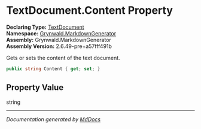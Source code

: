 ﻿<!--  
  <auto-generated>   
    The contents of this file were generated by a tool.  
    Changes to this file may be list if the file is regenerated  
  </auto-generated>   
-->

# TextDocument.Content Property

**Declaring Type:** [TextDocument](../index.md)  
**Namespace:** [Grynwald.MarkdownGenerator](../../index.md)  
**Assembly:** Grynwald.MarkdownGenerator  
**Assembly Version:** 2.6.49\-pre+a57fff491b

Gets or sets the content of the text document.

```csharp
public string Content { get; set; }
```

## Property Value

string

___

*Documentation generated by [MdDocs](https://github.com/ap0llo/mddocs)*
